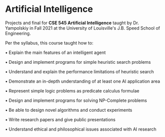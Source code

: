 # Artificial Intelligence
Projects and final for **CSE 545 Artificial Intelligence** taught by Dr. Yampolskiy in Fall 2021 at the University of Louisville's J.B. Speed School of Engineering.

Per the syllabus, this course taught how to:

• Explain the main features of an intelligent agent

• Design and implement programs for simple heuristic search problems

• Understand and explain the performance limitations of heuristic search

• Demonstrate an in-depth understanding of at least one AI application area

• Represent simple logic problems as predicate calculus formulae

• Design and implement programs for solving NP-Complete problems

• Be able to design novel algorithms and conduct experiments

• Write research papers and give public presentations

• Understand ethical and philosophical issues associated with AI research
